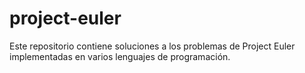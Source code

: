 # project-euler
Este repositorio contiene soluciones a los problemas de Project Euler implementadas en varios lenguajes de programación.
